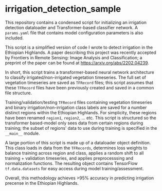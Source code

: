 # irrigation_detection_sample
This repository contains a condensed script for initializing an irrigation detection dataloader and Transformer-based classifier network. A `params.yaml` file that contains model configuration parameters is also included. 

This script is a simplified version of code I wrote to detect irrigation in the Ethiopian Highlands. A paper describing this project was recently accepted by Frontiers in Remote Sensing: Image Analysis and Classification; a preprint of the paper can be found at https://arxiv.org/abs/2202.04239.
    
In short, this script trains a transformer-based neural network architecture to classify irrigated/non-irrigated vegetation timeseries. The full set of vegetation timeseries are saved as `TFRecord` files; this script assumes that these `TFRecord` files have been previously created and saved in a common file structure.

Training/validation/testing `TFRecord` files containing vegetation timeseries and binary irrigation/non-irrigation class labels are saved for a number distinct regions within the Ethiopian Highlands. For simplicity, these regions have been renamed `region1`, `region2`, ... etc. This script is structured so the transformer based-model only sees data from certain regions during training; the subset of regions' data to use during training is specified in the `__main__`  module. 

A large portion of this script is made up of a dataloader object definition. This class loads in data from the `TFRecords`, determines loss weights to balance training across region and class, applies a random shift to all training + validation timeseries, and applies preprocesssing and normalization functions. The resulting object contains TensorFlow `tf.data.datasets` for easy access during model training/assessment.

Overall, this methodology achieves >95% accuracy in predicting irrigation precense in the Ethiopian Highlands. 
